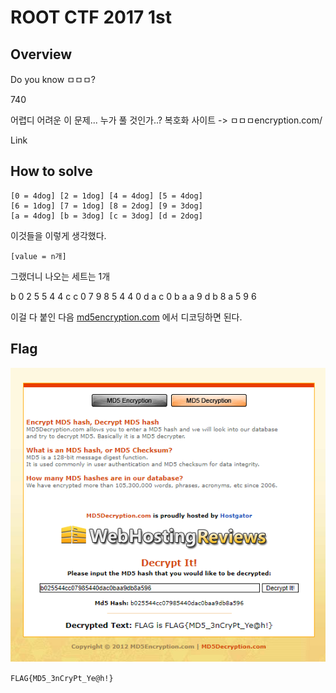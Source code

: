 # ROOT CTF 2017 1st
## Overview
Do you know ㅁㅁㅁ?

740

어렵디 어려운 이 문제... 누가 풀 것인가..?
복호화 사이트 -> ㅁㅁㅁencryption.com/

Link

## How to solve
```
[0 = 4dog] [2 = 1dog] [4 = 4dog] [5 = 4dog]
[6 = 1dog] [7 = 1dog] [8 = 2dog] [9 = 3dog]
[a = 4dog] [b = 3dog] [c = 3dog] [d = 2dog]
```

이것들을 이렇게 생각했다.

`[value = n개]`

그랬더니 나오는 세트는 1개

b 0 2 5 5 4 4 c
c 0 7 9 8 5 4 4
0 d a c 0 b a a
9 d b 8 a 5 9 6

이걸 다 붙인 다음
[md5encryption.com](http://md5encryption.com) 에서 디코딩하면 된다.

## Flag
![decrypt](MD5_decrypt.PNG)

`FLAG{MD5_3nCryPt_Ye@h!}`